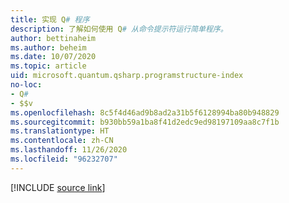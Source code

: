 ```yaml
---
title: 实现 Q# 程序
description: 了解如何使用 Q# 从命令提示符运行简单程序。
author: bettinaheim
ms.author: beheim
ms.date: 10/07/2020
ms.topic: article
uid: microsoft.quantum.qsharp.programstructure-index
no-loc:
- Q#
- $$v
ms.openlocfilehash: 8c5f4d46ad9b8ad2a31b5f6128994ba80b948829
ms.sourcegitcommit: b930bb59a1ba8f41d2edc9ed98197109aa8c7f1b
ms.translationtype: HT
ms.contentlocale: zh-CN
ms.lasthandoff: 11/26/2020
ms.locfileid: "96232707"
---
```

<!---
# Implementing a program in Q#
-->

[!INCLUDE [source link](~/includes/qsharp-language/Specifications/Language/1_ProgramStructure/README.md)]

